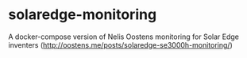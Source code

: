 # solaredge-monitoring

A docker-compose version of Nelis Oostens monitoring for Solar Edge inventers (http://oostens.me/posts/solaredge-se3000h-monitoring/)
